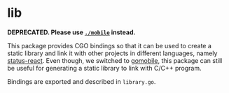 lib
===

**DEPRECATED. Please use [`./mobile`](./mobile/REDME.md) instead.**

This package provides CGO bindings so that it can be used to create a static library and link it with other projects in different languages, namely [status-react](https://github.com/status-im/status-react). Even though, we switched to [gomobile](./mobile/REDME.md), this package can still be useful for generating a static library to link with C/C++ program.

Bindings are exported and described in `library.go`. 
